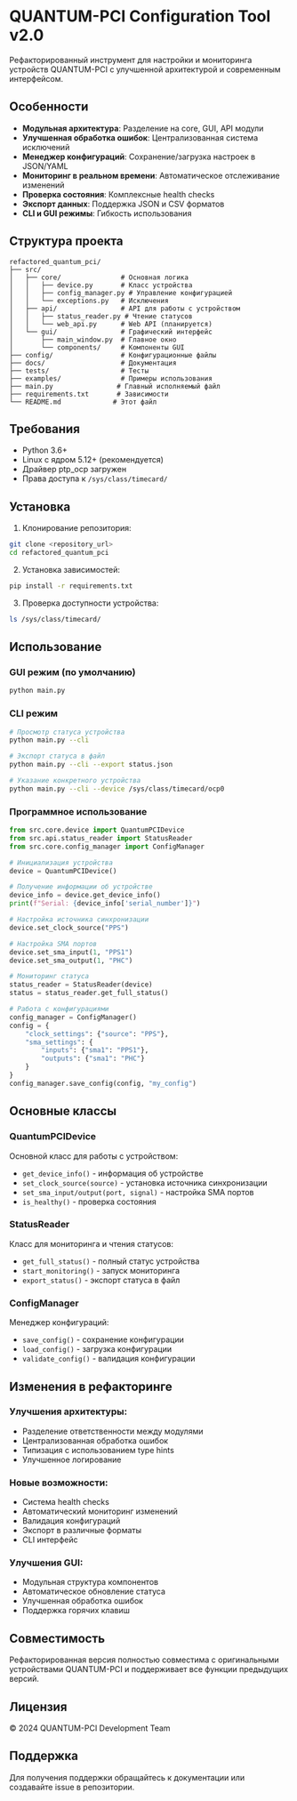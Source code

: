 # QUANTUM-PCI Configuration Tool v2.0

Рефакторированный инструмент для настройки и мониторинга устройств QUANTUM-PCI с улучшенной архитектурой и современным интерфейсом.

## Особенности

- **Модульная архитектура**: Разделение на core, GUI, API модули
- **Улучшенная обработка ошибок**: Централизованная система исключений
- **Менеджер конфигураций**: Сохранение/загрузка настроек в JSON/YAML
- **Мониторинг в реальном времени**: Автоматическое отслеживание изменений
- **Проверка состояния**: Комплексные health checks
- **Экспорт данных**: Поддержка JSON и CSV форматов
- **CLI и GUI режимы**: Гибкость использования

## Структура проекта

```
refactored_quantum_pci/
├── src/
│   ├── core/               # Основная логика
│   │   ├── device.py       # Класс устройства
│   │   ├── config_manager.py # Управление конфигурацией
│   │   └── exceptions.py   # Исключения
│   ├── api/                # API для работы с устройством
│   │   ├── status_reader.py # Чтение статусов
│   │   └── web_api.py      # Web API (планируется)
│   └── gui/                # Графический интерфейс
│       ├── main_window.py  # Главное окно
│       └── components/     # Компоненты GUI
├── config/                 # Конфигурационные файлы
├── docs/                   # Документация
├── tests/                  # Тесты
├── examples/               # Примеры использования
├── main.py                # Главный исполняемый файл
├── requirements.txt       # Зависимости
└── README.md             # Этот файл
```

## Требования

- Python 3.6+
- Linux с ядром 5.12+ (рекомендуется)
- Драйвер ptp_ocp загружен
- Права доступа к `/sys/class/timecard/`

## Установка

1. Клонирование репозитория:
```bash
git clone <repository_url>
cd refactored_quantum_pci
```

2. Установка зависимостей:
```bash
pip install -r requirements.txt
```

3. Проверка доступности устройства:
```bash
ls /sys/class/timecard/
```

## Использование

### GUI режим (по умолчанию)
```bash
python main.py
```

### CLI режим
```bash
# Просмотр статуса устройства
python main.py --cli

# Экспорт статуса в файл
python main.py --cli --export status.json

# Указание конкретного устройства
python main.py --cli --device /sys/class/timecard/ocp0
```

### Программное использование

```python
from src.core.device import QuantumPCIDevice
from src.api.status_reader import StatusReader
from src.core.config_manager import ConfigManager

# Инициализация устройства
device = QuantumPCIDevice()

# Получение информации об устройстве
device_info = device.get_device_info()
print(f"Serial: {device_info['serial_number']}")

# Настройка источника синхронизации
device.set_clock_source("PPS")

# Настройка SMA портов
device.set_sma_input(1, "PPS1")
device.set_sma_output(1, "PHC")

# Мониторинг статуса
status_reader = StatusReader(device)
status = status_reader.get_full_status()

# Работа с конфигурациями
config_manager = ConfigManager()
config = {
    "clock_settings": {"source": "PPS"},
    "sma_settings": {
        "inputs": {"sma1": "PPS1"},
        "outputs": {"sma1": "PHC"}
    }
}
config_manager.save_config(config, "my_config")
```

## Основные классы

### QuantumPCIDevice
Основной класс для работы с устройством:
- `get_device_info()` - информация об устройстве
- `set_clock_source(source)` - установка источника синхронизации
- `set_sma_input/output(port, signal)` - настройка SMA портов
- `is_healthy()` - проверка состояния

### StatusReader
Класс для мониторинга и чтения статусов:
- `get_full_status()` - полный статус устройства
- `start_monitoring()` - запуск мониторинга
- `export_status()` - экспорт статуса в файл

### ConfigManager
Менеджер конфигураций:
- `save_config()` - сохранение конфигурации
- `load_config()` - загрузка конфигурации
- `validate_config()` - валидация конфигурации

## Изменения в рефакторинге

### Улучшения архитектуры:
- Разделение ответственности между модулями
- Централизованная обработка ошибок
- Типизация с использованием type hints
- Улучшенное логирование

### Новые возможности:
- Система health checks
- Автоматический мониторинг изменений
- Валидация конфигураций
- Экспорт в различные форматы
- CLI интерфейс

### Улучшения GUI:
- Модульная структура компонентов
- Автоматическое обновление статуса
- Улучшенная обработка ошибок
- Поддержка горячих клавиш

## Совместимость

Рефакторированная версия полностью совместима с оригинальными устройствами QUANTUM-PCI и поддерживает все функции предыдущих версий.

## Лицензия

© 2024 QUANTUM-PCI Development Team

## Поддержка

Для получения поддержки обращайтесь к документации или создавайте issue в репозитории.